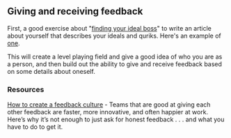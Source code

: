 ## Giving and receiving feedback

First, a good exercise about "[finding your ideal boss](https://medium.com/s/story/how-to-identify-your-ideal-boss-fd6bf03ead5f)" to write an article about yourself that describes your ideals and quriks.  Here's an example of [one](https://docs.google.com/document/d/1ScegJ05KSpKpF66TAmK-ir8-zHdrD2MbFJaMGf0CGfI/edit).

This will create a level playing field and give a good idea of who you are as a person, and then build out the ability to give and receive feedback based on some details about oneself.

### Resources

[How to create a feedback culture](https://medium.dave-bailey.com/how-to-create-a-feedback-culture-6ba43db875dd) - Teams that are good at giving each other feedback are faster, more innovative, and often happier at work. Here’s why it’s not enough to just ask for honest feedback . . . and what you have to do to get it.    